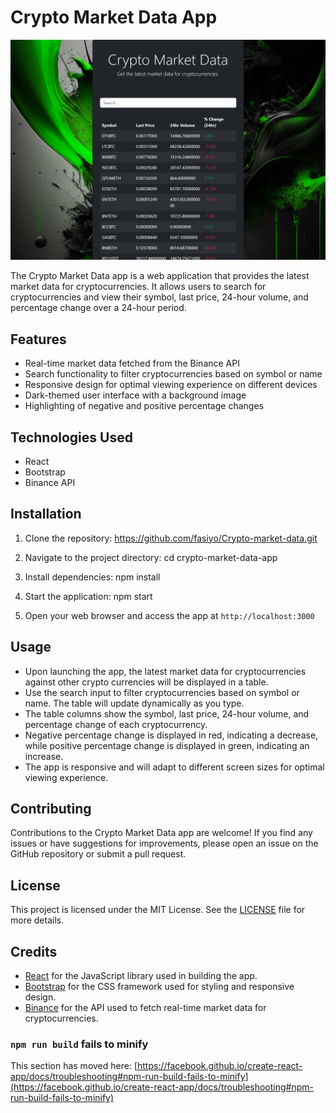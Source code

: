 # Crypto Market Data App

![Crypto App Screenshot](src/Images/market-app-example.png)

The Crypto Market Data app is a web application that provides the latest market data for cryptocurrencies. It allows users to search for cryptocurrencies and view their symbol, last price, 24-hour volume, and percentage change over a 24-hour period.

## Features

- Real-time market data fetched from the Binance API
- Search functionality to filter cryptocurrencies based on symbol or name
- Responsive design for optimal viewing experience on different devices
- Dark-themed user interface with a background image
- Highlighting of negative and positive percentage changes

## Technologies Used

- React
- Bootstrap
- Binance API

## Installation

1. Clone the repository:
https://github.com/fasiyo/Crypto-market-data.git

2. Navigate to the project directory:
cd crypto-market-data-app

3. Install dependencies:
npm install

4. Start the application:
npm start

5. Open your web browser and access the app at `http://localhost:3000`

## Usage

- Upon launching the app, the latest market data for cryptocurrencies against other crypto currencies will be displayed in a table.
- Use the search input to filter cryptocurrencies based on symbol or name. The table will update dynamically as you type.
- The table columns show the symbol, last price, 24-hour volume, and percentage change of each cryptocurrency.
- Negative percentage change is displayed in red, indicating a decrease, while positive percentage change is displayed in green, indicating an increase.
- The app is responsive and will adapt to different screen sizes for optimal viewing experience.

## Contributing

Contributions to the Crypto Market Data app are welcome! If you find any issues or have suggestions for improvements, please open an issue on the GitHub repository or submit a pull request.

## License

This project is licensed under the MIT License. See the [LICENSE](LICENSE) file for more details.

## Credits

- [React](https://reactjs.org) for the JavaScript library used in building the app.
- [Bootstrap](https://getbootstrap.com) for the CSS framework used for styling and responsive design.
- [Binance](https://www.binance.com) for the API used to fetch real-time market data for cryptocurrencies.

### `npm run build` fails to minify

This section has moved here: [https://facebook.github.io/create-react-app/docs/troubleshooting#npm-run-build-fails-to-minify](https://facebook.github.io/create-react-app/docs/troubleshooting#npm-run-build-fails-to-minify)
